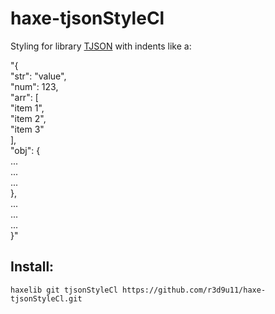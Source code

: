 haxe-tjsonStyleCl
=========================

Styling for library [TJSON](https://github.com/martamius/TJSON) with indents like a:<br/>

"{<br/>
	"str": "value",<br/>
	"num": 123,<br/>
	"arr": [<br/>
		"item 1",<br/>
		"item 2",<br/>
		"item 3"<br/>
	],<br/>
	"obj": {<br/>
		...<br/>
		...<br/>
		...<br/>
	},<br/>
	...<br/>
	...<br/>
	...<br/>
}"

## Install:
`haxelib git tjsonStyleCl https://github.com/r3d9u11/haxe-tjsonStyleCl.git`
